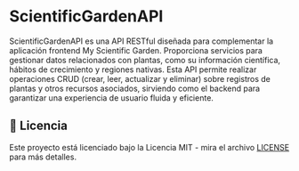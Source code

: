 # ScientificGardenAPI
ScientificGardenAPI es una API RESTful diseñada para complementar la aplicación frontend My Scientific Garden. Proporciona servicios para gestionar datos relacionados con plantas, como su información científica, hábitos de crecimiento y regiones nativas. Esta API permite realizar operaciones CRUD (crear, leer, actualizar y eliminar) sobre registros de plantas y otros recursos asociados, sirviendo como el backend para garantizar una experiencia de usuario fluida y eficiente.

## 📜 Licencia

Este proyecto está licenciado bajo la Licencia MIT - mira el archivo [LICENSE](LICENSE) para más detalles.
